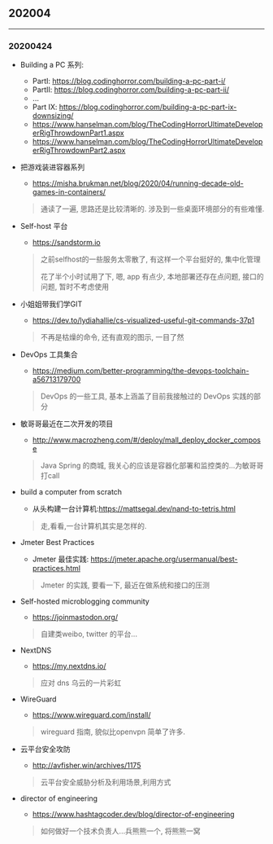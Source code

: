 ## 202004

---

### 20200424

- Building a PC 系列:
    - PartI: https://blog.codinghorror.com/building-a-pc-part-i/
    - PartII: https://blog.codinghorror.com/building-a-pc-part-ii/
    - ...
    - Part IX: https://blog.codinghorror.com/building-a-pc-part-ix-downsizing/
    - https://www.hanselman.com/blog/TheCodingHorrorUltimateDeveloperRigThrowdownPart1.aspx
    - https://www.hanselman.com/blog/TheCodingHorrorUltimateDeveloperRigThrowdownPart2.aspx

- 把游戏装进容器系列
    - https://misha.brukman.net/blog/2020/04/running-decade-old-games-in-containers/
    > 通读了一遍, 思路还是比较清晰的. 涉及到一些桌面环境部分的有些难懂.

- Self-host 平台
    - https://sandstorm.io

    > 之前selfhost的一些服务太零散了, 有这样一个平台挺好的, 集中化管理
    > 
    > 花了半个小时试用了下, 嗯, app 有点少, 本地部署还存在点问题, 接口的问题, 暂时不考虑使用

- 小姐姐带我们学GIT
    - https://dev.to/lydiahallie/cs-visualized-useful-git-commands-37p1 
    > 不再是枯燥的命令, 还有直观的图示, 一目了然

- DevOps 工具集合
    - https://medium.com/better-programming/the-devops-toolchain-a56713179700
    > DevOps 的一些工具, 基本上涵盖了目前我接触过的 DevOps 实践的部分

- 敏哥哥最近在二次开发的项目
    - http://www.macrozheng.com/#/deploy/mall_deploy_docker_compose
    > Java Spring 的商城, 我关心的应该是容器化部署和监控类的...为敏哥哥打call

- build a computer from scratch
    - 从头构建一台计算机:https://mattsegal.dev/nand-to-tetris.html
    > 走,看看,一台计算机其实是怎样的.

- Jmeter Best Practices
    - Jmeter 最佳实践: https://jmeter.apache.org/usermanual/best-practices.html
    > Jmeter 的实践, 要看一下, 最近在做系统和接口的压测

- Self-hosted microblogging community
    - https://joinmastodon.org/
    > 自建类weibo, twitter 的平台...

- NextDNS
    - https://my.nextdns.io/
    > 应对 dns 乌云的一片彩虹

- WireGuard
    - https://www.wireguard.com/install/
    > wireguard 指南, 貌似比openvpn 简单了许多.

- 云平台安全攻防
    - http://avfisher.win/archives/1175
    > 云平台安全威胁分析及利用场景,利用方式

- director of engineering
    - https://www.hashtagcoder.dev/blog/director-of-engineering
    > 如何做好一个技术负责人...兵熊熊一个, 将熊熊一窝
